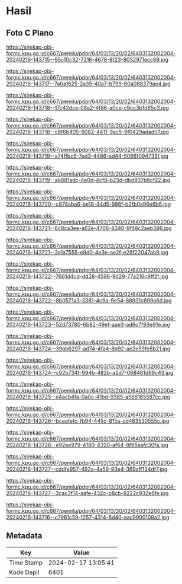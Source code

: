 # Hasil

## Foto C Plano

https://sirekap-obj-formc.kpu.go.id/c667/pemilu/pdpr/64/03/13/20/02/6403132002004-20240216-143715--95c10c32-7216-4678-8f23-8032971ecc89.jpg

https://sirekap-obj-formc.kpu.go.id/c667/pemilu/pdpr/64/03/13/20/02/6403132002004-20240216-143717--7a0a1625-2a35-40a7-b799-60a088379ae4.jpg

https://sirekap-obj-formc.kpu.go.id/c667/pemilu/pdpr/64/03/13/20/02/6403132002004-20240216-143718--17c42dce-08a2-4f86-a0ce-c9cc3b1d65c3.jpg

https://sirekap-obj-formc.kpu.go.id/c667/pemilu/pdpr/64/03/13/20/02/6403132002004-20240216-143718--c8f6b405-6082-4411-9ac5-9f0429adad07.jpg

https://sirekap-obj-formc.kpu.go.id/c667/pemilu/pdpr/64/03/13/20/02/6403132002004-20240216-143719--a74ffbc6-7ed3-4486-ad44-5066f094739f.jpg

https://sirekap-obj-formc.kpu.go.id/c667/pemilu/pdpr/64/03/13/20/02/6403132002004-20240216-143719--ab881adc-4e0d-4cf8-b23d-dbd937b8cf22.jpg

https://sirekap-obj-formc.kpu.go.id/c667/pemilu/pdpr/64/03/13/20/02/6403132002004-20240216-143720--c874aba6-be18-44d5-986f-b2fb0a96e6b6.jpg

https://sirekap-obj-formc.kpu.go.id/c667/pemilu/pdpr/64/03/13/20/02/6403132002004-20240216-143721--6c8ca3ee-a62e-4706-8340-9f48c2aeb396.jpg

https://sirekap-obj-formc.kpu.go.id/c667/pemilu/pdpr/64/03/13/20/02/6403132002004-20240216-143721--3a1a7555-e9d0-4e3e-ae2f-e28f22047ab9.jpg

https://sirekap-obj-formc.kpu.go.id/c667/pemilu/pdpr/64/03/13/20/02/6403132002004-20240216-143722--7661d4cd-dd28-4596-9d29-77a216c8ff2f.jpg

https://sirekap-obj-formc.kpu.go.id/c667/pemilu/pdpr/64/03/13/20/02/6403132002004-20240216-143722--8b0571a3-3381-4c9a-9e54-88931c699a6d.jpg

https://sirekap-obj-formc.kpu.go.id/c667/pemilu/pdpr/64/03/13/20/02/6403132002004-20240216-143723--52d73780-6b82-49ef-aae3-ad6c7f93e91e.jpg

https://sirekap-obj-formc.kpu.go.id/c667/pemilu/pdpr/64/03/13/20/02/6403132002004-20240216-143724--39ab6297-ad74-4fa4-8b92-ae2e59fe8b21.jpg

https://sirekap-obj-formc.kpu.go.id/c667/pemilu/pdpr/64/03/13/20/02/6403132002004-20240216-143724--c92b734f-994b-482b-a2d7-068481d99c43.jpg

https://sirekap-obj-formc.kpu.go.id/c667/pemilu/pdpr/64/03/13/20/02/6403132002004-20240216-143725--e4acb4fa-0a0c-41bd-9385-a586165587cc.jpg

https://sirekap-obj-formc.kpu.go.id/c667/pemilu/pdpr/64/03/13/20/02/6403132002004-20240216-143726--bceafefc-fb94-445c-815a-cd463530555c.jpg

https://sirekap-obj-formc.kpu.go.id/c667/pemilu/pdpr/64/03/13/20/02/6403132002004-20240216-143726--e92ee979-4180-4320-af64-8f95aafc30fa.jpg

https://sirekap-obj-formc.kpu.go.id/c667/pemilu/pdpr/64/03/13/20/02/6403132002004-20240216-143727--cddfe957-492a-4a59-93e4-369aff134df7.jpg

https://sirekap-obj-formc.kpu.go.id/c667/pemilu/pdpr/64/03/13/20/02/6403132002004-20240216-143727--3cac3f14-aafe-432c-b8cb-9222c932e6fe.jpg

https://sirekap-obj-formc.kpu.go.id/c667/pemilu/pdpr/64/03/13/20/02/6403132002004-20240216-143716--c7981c59-f257-4314-8d40-aac9900109a2.jpg


## Metadata

| Key        | Value               |
| ---------- | ------------------- |
| Time Stamp | 2024-02-17 13:05:41 |
| Kode Dapil | 6401                |



